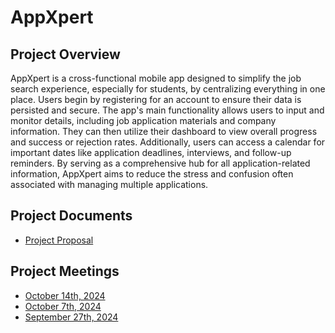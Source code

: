 # AppXpert

## Project Overview
AppXpert is a cross-functional mobile app designed to simplify the job search experience, especially for students, by centralizing everything in one place. Users begin by registering for an account to ensure their data is persisted and secure. The app's main functionality allows users to input and monitor details, including job application materials and company information. They can then utilize their dashboard to view overall progress and success or rejection rates. Additionally, users can access a calendar for important dates like application deadlines, interviews, and follow-up reminders. By serving as a comprehensive hub for all application-related information, AppXpert aims to reduce the stress and confusion often associated with managing multiple applications.

## Project Documents
- [Project Proposal](proposal.md)

## Project Meetings
- [October 14th, 2024](https://github.com/nataliekline/GVSU-CIS641-CompileAndConquer/blob/main/meetings/GVSU-CIS641-CompileAndConquer-2024-10-14.md)
- [October 7th, 2024](https://github.com/nataliekline/GVSU-CIS641-CompileAndConquer/blob/main/meetings/GVSU-CIS641-CompileAndConquer-2024-10-07.md)
- [September 27th, 2024](https://github.com/nataliekline/GVSU-CIS641-CompileAndConquer/blob/main/meetings/GVSU-CIS641-CompileAndConquer-2024-09-27.md)